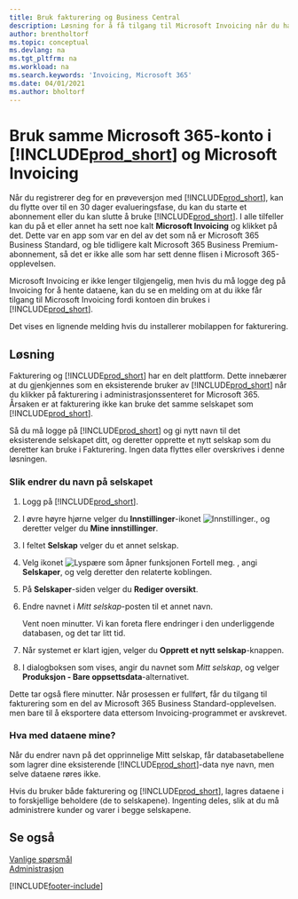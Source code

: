 ```yaml
---
title: Bruk fakturering og Business Central
description: Løsning for å få tilgang til Microsoft Invoicing når du har registrert deg for Dynamics 365 Business Central.
author: brentholtorf
ms.topic: conceptual
ms.devlang: na
ms.tgt_pltfrm: na
ms.workload: na
ms.search.keywords: 'Invoicing, Microsoft 365'
ms.date: 04/01/2021
ms.author: bholtorf
---
```

# <a name="use-the-same-microsoft-365-account-in--and-microsoft-invoicing"></a>Bruk samme Microsoft 365-konto i [!INCLUDE[prod_short](includes/prod_long.md)] og Microsoft Invoicing
Når du registrerer deg for en prøveversjon med [!INCLUDE[prod_short](includes/prod_short.md)], kan du flytte over til en 30 dager evalueringsfase, du kan du starte et abonnement eller du kan slutte å bruke [!INCLUDE[prod_short](includes/prod_short.md)]. I alle tilfeller kan du på et eller annet ha sett noe kalt **Microsoft Invoicing** og klikket på det. Dette var en app som var en del av det som nå er Microsoft 365 Business Standard, og ble tidligere kalt Microsoft 365 Business Premium-abonnement, så det er ikke alle som har sett denne flisen i Microsoft 365-opplevelsen.  

Microsoft Invoicing er ikke lenger tilgjengelig, men hvis du må logge deg på Invoicing for å hente dataene, kan du se en melding om at du ikke får tilgang til Microsoft Invoicing fordi kontoen din brukes i [!INCLUDE[prod_short](includes/prod_short.md)].  

Det vises en lignende melding hvis du installerer mobilappen for fakturering.  

## <a name="workaround"></a>Løsning
Fakturering og [!INCLUDE[prod_short](includes/prod_short.md)] har en delt plattform. Dette innebærer at du gjenkjennes som en eksisterende bruker av [!INCLUDE[prod_short](includes/prod_short.md)] når du klikker på fakturering i administrasjonssenteret for Microsoft 365. Årsaken er at fakturering ikke kan bruke det samme selskapet som [!INCLUDE[prod_short](includes/prod_short.md)].  

Så du må logge på [!INCLUDE[prod_short](includes/prod_short.md)] og gi nytt navn til det eksisterende selskapet ditt, og deretter opprette et nytt selskap som du deretter kan bruke i Fakturering. Ingen data flyttes eller overskrives i denne løsningen.

### <a name="to-rename-your-company"></a>Slik endrer du navn på selskapet
1. Logg på [!INCLUDE[prod_short](includes/prod_short.md)].
2. I øvre høyre hjørne velger du **Innstillinger**-ikonet ![Innstillinger.](media/ui-experience/settings_icon_small.png "Innstillinger-ikon for rollesenter"), og deretter velger du **Mine innstillinger**.
3. I feltet **Selskap** velger du et annet selskap.
4. Velg ikonet ![Lyspære som åpner funksjonen Fortell meg.](media/ui-search/search_small.png "Fortell hva du vil gjøre") , angi **Selskaper**, og velg deretter den relaterte koblingen.  
5. På **Selskaper**-siden velger du **Rediger oversikt**.  
6. Endre navnet i *Mitt selskap*-posten til et annet navn.  

    Vent noen minutter. Vi kan foreta flere endringer i den underliggende databasen, og det tar litt tid.
7.  Når systemet er klart igjen, velger du **Opprett et nytt selskap**-knappen.  
8.  I dialogboksen som vises, angir du navnet som *Mitt selskap*, og velger **Produksjon - Bare oppsettsdata**-alternativet.  

Dette tar også flere minutter. Når prosessen er fullført, får du tilgang til fakturering som en del av Microsoft 365 Business Standard-opplevelsen. men bare til å eksportere data ettersom Invoicing-programmet er avskrevet.  

### <a name="what-about-my-data"></a>Hva med dataene mine?
Når du endrer navn på det opprinnelige Mitt selskap, får databasetabellene som lagrer dine eksisterende [!INCLUDE[prod_short](includes/prod_short.md)]-data nye navn, men selve dataene røres ikke.  

Hvis du bruker både fakturering og [!INCLUDE[prod_short](includes/prod_short.md)], lagres dataene i to forskjellige beholdere (de to selskapene). Ingenting deles, slik at du må administrere kunder og varer i begge selskapene.  

## <a name="see-also"></a>Se også
[Vanlige spørsmål](across-faq.yml)  
[Administrasjon](admin-setup-and-administration.md)  


[!INCLUDE[footer-include](includes/footer-banner.md)]
